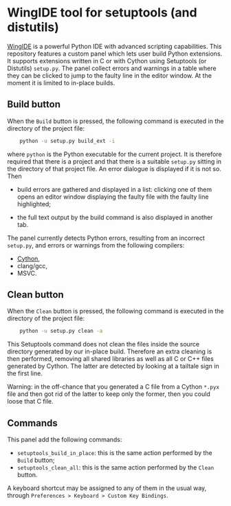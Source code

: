 # WingIDE tool for setuptools (and distutils)

[WingIDE](http://wingware.com) is a powerful Python IDE with advanced scripting capabilities. This repository features a custom panel which lets user build Python extensions. It supports extensions written in C or with Cython using Setuptools (or Distutils) `setup.py`. The panel collect errors and warnings in a table where they can be clicked to jump to the faulty line in the editor window. At the moment it is limited to in-place builds.

## Build button

When the `Build` button is pressed, the following command is executed in the directory of the project file:

```bash
    python -u setup.py build_ext -i
```

where `python` is the Python executable for the current project. It is therefore required that there is a project and that there is a suitable `setup.py` sitting in the directory of that project file. An error dialogue is displayed if it is not so. Then

- build errors are gathered and displayed in a list: clicking one of them opens an editor window displaying the faulty file with the faulty line highlighted;

- the full text output by the build command is also displayed in another tab.

The panel currently detects Python errors, resulting from an incorrect `setup.py`, and errors or warnings from the following compilers:
- [Cython](http://cython.org),
- clang/gcc,
- MSVC.

## Clean button

When the `Clean` button is pressed, the following command is executed in the directory of the project file:

```bash
    python -u setup.py clean -a
```

This Setuptools command does not clean the files inside the source directory generated by our in-place build. Therefore an extra cleaning is then performed, removing all shared libraries as well as all C or C++ files generated by Cython. The latter are detected by looking at a tailtale sign in the first line.

Warning: in the off-chance that you generated a C file from a Cython `*.pyx` file and then got rid of the latter to keep only the former, then you could loose that C file.

## Commands

This panel add the following commands:

- `setuptools_build_in_place`: this is the same action performed by the `Build` button;
- `setuptools_clean_all`: this is the same action performed by the `Clean` button.

A keyboard shortcut may be assigned to any of them in the usual way, through `Preferences > Keyboard > Custom Key Bindings`.

